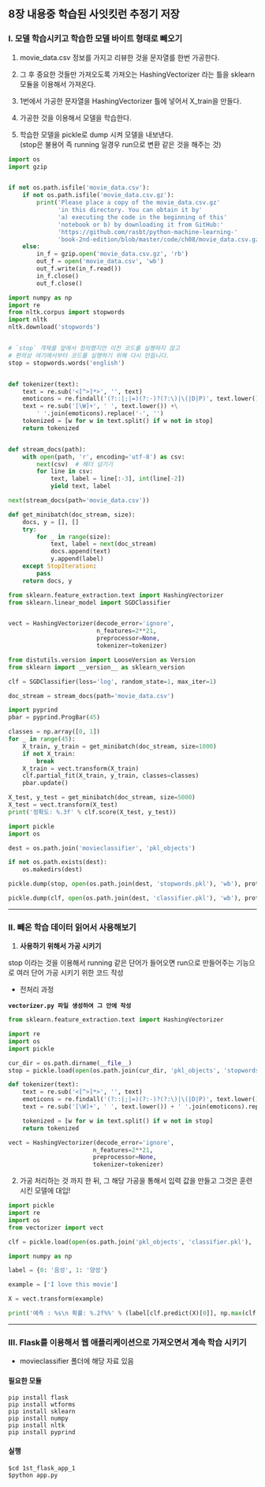 ## 8장 내용중 학습된 사잇킷런 추정기 저장

### I. 모델 학습시키고 학습한 모델 바이트 형태로 빼오기

1. movie_data.csv 정보를 가지고 리뷰한 것을 문자열를 한번 가공한다.

2. 그 후 중요한 것들만 가져오도록 가져오는 HashingVectorizer 라는 틀을 sklearn 모듈을 이용해서 가져온다.

3. 1번에서 가공한 문자열을 HashingVectorizer 틀에 넣어서 X_train을 만들다.

4. 가공한 것을 이용해서 모델을 학습한다.

5. 학습한 모델을 pickle로 dump 시켜 모델을 내보낸다.<br>
(stop은 불용어 즉 running 일경우 run으로 변환 같은 것을 해주는 것)

```python
import os
import gzip


if not os.path.isfile('movie_data.csv'):
    if not os.path.isfile('movie_data.csv.gz'):
        print('Please place a copy of the movie_data.csv.gz'
              'in this directory. You can obtain it by'
              'a) executing the code in the beginning of this'
              'notebook or b) by downloading it from GitHub:'
              'https://github.com/rasbt/python-machine-learning-'
              'book-2nd-edition/blob/master/code/ch08/movie_data.csv.gz')
    else:
        in_f = gzip.open('movie_data.csv.gz', 'rb')
        out_f = open('movie_data.csv', 'wb')
        out_f.write(in_f.read())
        in_f.close()
        out_f.close()

import numpy as np
import re
from nltk.corpus import stopwords
import nltk
nltk.download('stopwords')


# `stop` 객체를 앞에서 정의했지만 이전 코드를 실행하지 않고
# 편의상 여기에서부터 코드를 실행하기 위해 다시 만듭니다.
stop = stopwords.words('english')


def tokenizer(text):
    text = re.sub('<[^>]*>', '', text)
    emoticons = re.findall('(?::|;|=)(?:-)?(?:\)|\(|D|P)', text.lower())
    text = re.sub('[\W]+', ' ', text.lower()) +\
        ' '.join(emoticons).replace('-', '')
    tokenized = [w for w in text.split() if w not in stop]
    return tokenized


def stream_docs(path):
    with open(path, 'r', encoding='utf-8') as csv:
        next(csv)  # 헤더 넘기기
        for line in csv:
            text, label = line[:-3], int(line[-2])
            yield text, label

next(stream_docs(path='movie_data.csv'))

def get_minibatch(doc_stream, size):
    docs, y = [], []
    try:
        for _ in range(size):
            text, label = next(doc_stream)
            docs.append(text)
            y.append(label)
    except StopIteration:
        pass
    return docs, y

from sklearn.feature_extraction.text import HashingVectorizer
from sklearn.linear_model import SGDClassifier


vect = HashingVectorizer(decode_error='ignore', 
                         n_features=2**21,
                         preprocessor=None, 
                         tokenizer=tokenizer)

from distutils.version import LooseVersion as Version
from sklearn import __version__ as sklearn_version

clf = SGDClassifier(loss='log', random_state=1, max_iter=1)

doc_stream = stream_docs(path='movie_data.csv')

import pyprind
pbar = pyprind.ProgBar(45)

classes = np.array([0, 1])
for _ in range(45):
    X_train, y_train = get_minibatch(doc_stream, size=1000)
    if not X_train:
        break
    X_train = vect.transform(X_train)
    clf.partial_fit(X_train, y_train, classes=classes)
    pbar.update()

X_test, y_test = get_minibatch(doc_stream, size=5000)
X_test = vect.transform(X_test)
print('정확도: %.3f' % clf.score(X_test, y_test))

import pickle
import os

dest = os.path.join('movieclassifier', 'pkl_objects')

if not os.path.exists(dest):
    os.makedirs(dest)

pickle.dump(stop, open(os.path.join(dest, 'stopwords.pkl'), 'wb'), protocol=4)

pickle.dump(clf, open(os.path.join(dest, 'classifier.pkl'), 'wb'), protocol=4)
```

---

### II. 빼온 학습 데이터 읽어서 사용해보기

1. **사용하기 위해서 가공 시키기**

stop 이라는 것을 이용해서 running 같은 단어가 들어오면 run으로 만들어주는 기능으로 여러 단어 가공 시키기 위한 코드 작성

- 전처리 과정

**`vectorizer.py 파일 생성하여 그 안에 작성`**

```python
from sklearn.feature_extraction.text import HashingVectorizer

import re
import os
import pickle

cur_dir = os.path.dirname(__file__)
stop = pickle.load(open(os.path.join(cur_dir, 'pkl_objects', 'stopwords.pkl'), 'rb'))

def tokenizer(text):
    text = re.sub('<[^>]*>', '', text)
    emoticons = re.findall('(?::|;|=)(?:-)?(?:\)|\(|D|P)', text.lower())
    text = re.sub('[\W]+', ' ', text.lower()) + ' '.join(emoticons).replace('-', '')

    tokenized = [w for w in text.split() if w not in stop]
    return tokenized

vect = HashingVectorizer(decode_error='ignore',
                        n_features=2**21,
                        preprocessor=None,
                        tokenizer=tokenizer)
```

2. 가공 처리하는 것 까지 한 뒤, 그 해당 가공을 통해서 입력 값을 만들고 그것은 훈련시킨 모델에 대입!

```python
import pickle
import re
import os
from vectorizer import vect

clf = pickle.load(open(os.path.join('pkl_objects', 'classifier.pkl'), 'rb'))

import numpy as np

label = {0: '음성', 1: '양성'}

example = ['I love this movie']

X = vect.transform(example)

print('예측 : %s\n 확률: %.2f%%' % (label[clf.predict(X)[0]], np.max(clf.predict_proba(X))*100))
```


---

### III. Flask를 이용해서 웹 애플리케이션으로 가져오면서 계속 학습 시키기

- movieclassifier 폴더에 해당 자료 있음

#### 필요한 모듈

~~~
pip install flask
pip install wtforms
pip install sklearn
pip install numpy
pip install nltk
pip install pyprind
~~~

#### 실행

~~~
$cd 1st_flask_app_1
$python app.py
~~~